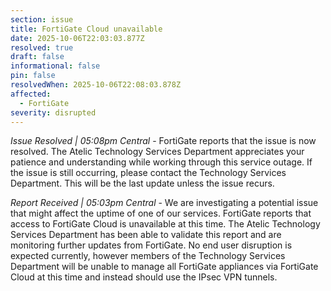 ```yaml
---
section: issue
title: FortiGate Cloud unavailable
date: 2025-10-06T22:03:03.877Z
resolved: true
draft: false
informational: false
pin: false
resolvedWhen: 2025-10-06T22:08:03.878Z
affected:
  - FortiGate
severity: disrupted
---
```

*Issue Resolved | 05:08pm Central* - FortiGate reports that the issue is now resolved. The Atelic Technology Services Department appreciates your patience and understanding while working through this service outage. If the issue is still occurring, please contact the Technology Services Department. This will be the last update unless the issue recurs.

*Report Received | 05:03pm Central* - We are investigating a potential issue that might affect the uptime of one of our services. FortiGate reports that access to FortiGate Cloud is unavailable at this time. The Atelic Technology Services Department has been able to validate this report and are monitoring further updates from FortiGate. No end user disruption is expected currently, however members of the Technology Services Department will be unable to manage all FortiGate appliances via FortiGate Cloud at this time and instead should use the IPsec VPN tunnels.